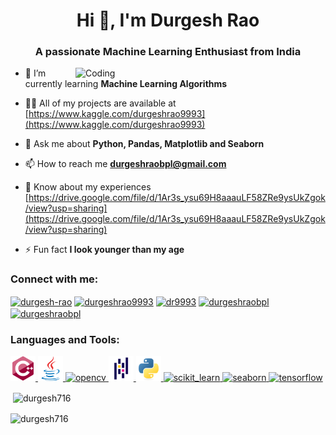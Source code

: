 <h1 align="center">Hi 👋, I'm Durgesh Rao</h1>
<h3 align="center">A passionate Machine Learning Enthusiast from India</h3>
<img align="right" alt="Coding" width="400" src="https://camo.githubusercontent.com/e87f7dd8b6aaf5063ba39297107b490f5d8f6ce77107ef90d35d825f22c49915/68747470733a2f2f692e696d6775722e636f6d2f6d3549653450372e676966">


- 🌱 I’m currently learning **Machine Learning Algorithms**

- 👨‍💻 All of my projects are available at [https://www.kaggle.com/durgeshrao9993](https://www.kaggle.com/durgeshrao9993)

- 💬 Ask me about **Python, Pandas, Matplotlib and Seaborn**

- 📫 How to reach me **durgeshraobpl@gmail.com**

- 📄 Know about my experiences [https://drive.google.com/file/d/1Ar3s_ysu69H8aaauLF58ZRe9ysUkZgok/view?usp=sharing](https://drive.google.com/file/d/1Ar3s_ysu69H8aaauLF58ZRe9ysUkZgok/view?usp=sharing)

- ⚡ Fun fact **I look younger than my age**

<h3 align="left">Connect with me:</h3>
<p align="left">
<a href="https://linkedin.com/in/durgesh-rao" target="blank"><img align="center" src="https://raw.githubusercontent.com/rahuldkjain/github-profile-readme-generator/master/src/images/icons/Social/linked-in-alt.svg" alt="durgesh-rao" height="30" width="40" /></a>
<a href="https://kaggle.com/durgeshrao9993" target="blank"><img align="center" src="https://raw.githubusercontent.com/rahuldkjain/github-profile-readme-generator/master/src/images/icons/Social/kaggle.svg" alt="durgeshrao9993" height="30" width="40" /></a>
<a href="https://www.codechef.com/users/dr9993" target="blank"><img align="center" src="https://cdn.jsdelivr.net/npm/simple-icons@3.1.0/icons/codechef.svg" alt="dr9993" height="30" width="40" /></a>
<a href="https://www.hackerrank.com/durgeshraobpl" target="blank"><img align="center" src="https://raw.githubusercontent.com/rahuldkjain/github-profile-readme-generator/master/src/images/icons/Social/hackerrank.svg" alt="durgeshraobpl" height="30" width="40" /></a>
<a href="https://auth.geeksforgeeks.org/user/durgeshraobpl" target="blank"><img align="center" src="https://raw.githubusercontent.com/rahuldkjain/github-profile-readme-generator/master/src/images/icons/Social/geeks-for-geeks.svg" alt="durgeshraobpl" height="30" width="40" /></a>
</p>

<h3 align="left">Languages and Tools:</h3>
<p align="left"> <a href="https://www.w3schools.com/cpp/" target="_blank" rel="noreferrer"> <img src="https://raw.githubusercontent.com/devicons/devicon/master/icons/cplusplus/cplusplus-original.svg" alt="cplusplus" width="40" height="40"/> </a> <a href="https://www.java.com" target="_blank" rel="noreferrer"> <img src="https://raw.githubusercontent.com/devicons/devicon/master/icons/java/java-original.svg" alt="java" width="40" height="40"/> </a> <a href="https://opencv.org/" target="_blank" rel="noreferrer"> <img src="https://www.vectorlogo.zone/logos/opencv/opencv-icon.svg" alt="opencv" width="40" height="40"/> </a> <a href="https://pandas.pydata.org/" target="_blank" rel="noreferrer"> <img src="https://raw.githubusercontent.com/devicons/devicon/2ae2a900d2f041da66e950e4d48052658d850630/icons/pandas/pandas-original.svg" alt="pandas" width="40" height="40"/> </a> <a href="https://www.python.org" target="_blank" rel="noreferrer"> <img src="https://raw.githubusercontent.com/devicons/devicon/master/icons/python/python-original.svg" alt="python" width="40" height="40"/> </a> <a href="https://scikit-learn.org/" target="_blank" rel="noreferrer"> <img src="https://upload.wikimedia.org/wikipedia/commons/0/05/Scikit_learn_logo_small.svg" alt="scikit_learn" width="40" height="40"/> </a> <a href="https://seaborn.pydata.org/" target="_blank" rel="noreferrer"> <img src="https://seaborn.pydata.org/_images/logo-mark-lightbg.svg" alt="seaborn" width="40" height="40"/> </a> <a href="https://www.tensorflow.org" target="_blank" rel="noreferrer"> <img src="https://www.vectorlogo.zone/logos/tensorflow/tensorflow-icon.svg" alt="tensorflow" width="40" height="40"/> </a> </p>

<p>&nbsp;<img align="center" src="https://github-readme-stats.vercel.app/api?username=durgesh716&show_icons=true&locale=en" alt="durgesh716" /></p>

<p><img align="center" src="https://github-readme-streak-stats.herokuapp.com/?user=durgesh716&" alt="durgesh716" /></p>
